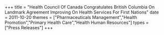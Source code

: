 +++
title = "Health Council Of Canada Congratulates British Columbia On Landmark Agreement Improving On Health Services For First Nations"
date = 2011-10-20
themes = ["Pharmaceuticals Management","Health Promotion","Primary Health Care","Health Human Resources"]
types = ["Press Releases"]
+++
